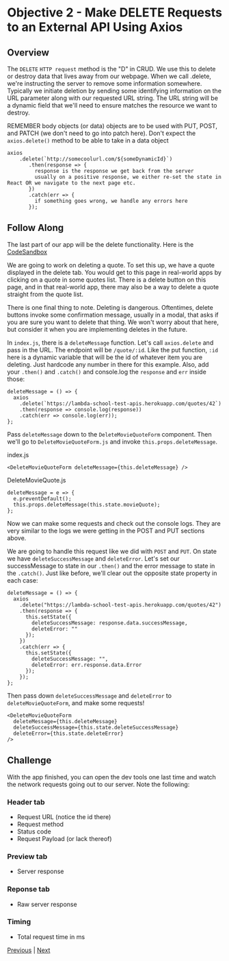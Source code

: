 #   Objective 2 - Make DELETE Requests to an External API Using Axios

##  Overview

The ```DELETE``` ```HTTP request``` method is the "D" in CRUD. We use this to delete or destroy data that lives away from our webpage. When we call .delete, we're instructing the server to remove some information somewhere. Typically we initiate deletion by sending some identifying information on the URL parameter along with our requested URL string. The URL string will be a dynamic field that we'll need to ensure matches the resource we want to destroy.

REMEMBER body objects (or data) objects are to be used with PUT, POST, and PATCH (we don't need to go into patch here). Don't expect the ```axios.delete()``` method to be able to take in a data object

```
axios
    .delete(`http://somecoolurl.com/${someDynamicId}`)
       .then(response => {
         response is the response we get back from the server
         usually on a positive response, we either re-set the state in React OR we navigate to the next page etc.
       })
       .catch(err => {
         if something goes wrong, we handle any errors here
       });
```

## Follow Along

The last part of our app will be the delete functionality. Here is the [CodeSandbox](https://codesandbox.io/s/n4kx9lqx40)

We are going to work on deleting a quote. To set this up, we have a quote displayed in the delete tab. You would get to this page in real-world apps by clicking on a quote in some quotes list. There is a delete button on this page, and in that real-world app, there may also be a way to delete a quote straight from the quote list.

There is one final thing to note. Deleting is dangerous. Oftentimes, delete buttons invoke some confirmation message, usually in a modal, that asks if you are sure you want to delete that thing. We won't worry about that here, but consider it when you are implementing deletes in the future.

In ```index.js```, there is a ```deleteMessage``` function. Let's call ```axios.delete``` and pass in the URL. The endpoint will be ```/quote/:id```. Like the put function, ```:id``` here is a dynamic variable that will be the id of whatever item you are deleting. Just hardcode any number in there for this example. Also, add your ```.then()``` and ```.catch()``` and console.log the ```response``` and ```err``` inside those:

```
deleteMessage = () => {
  axios
    .delete(`https://lambda-school-test-apis.herokuapp.com/quotes/42`)
    .then(response => console.log(response))
    .catch(err => console.log(err));
};
```
Pass ```deleteMessage``` down to the ```DeleteMovieQuoteForm``` component. Then we'll go to ```DeleteMovieQuoteForm.js``` and invoke ```this.props.deleteMessage```.

index.js

```
<DeleteMovieQuoteForm deleteMessage={this.deleteMessage} />
```

DeleteMovieQuote.js

```
deleteMessage = e => {
  e.preventDefault();
  this.props.deleteMessage(this.state.movieQuote);
};
```

Now we can make some requests and check out the console logs. They are very similar to the logs we were getting in the POST and PUT sections above.

We are going to handle this request like we did with ```POST``` and ```PUT```. On state we have ```deleteSuccessMessage``` and ```deleteError```. Let's set our successMessage to state in our ```.then()``` and the error message to state in the ```.catch()```. Just like before, we'll clear out the opposite state property in each case:

```
deleteMessage = () => {
  axios
    .delete("https://lambda-school-test-apis.herokuapp.com/quotes/42")
    .then(response => {
      this.setState({
        deleteSuccessMessage: response.data.successMessage,
        deleteError: ""
      });
    })
    .catch(err => {
      this.setState({
        deleteSuccessMessage: "",
        deleteError: err.response.data.Error
      });
    });
};
```
Then pass down ```deleteSuccessMessage``` and ```deleteError``` to ```deleteMovieQuoteForm```, and make some requests!

```
<DeleteMovieQuoteForm
  deleteMessage={this.deleteMessage}
  deleteSuccessMessage={this.state.deleteSuccessMessage}
  deleteError={this.state.deleteError}
/>
```

## Challenge

With the app finished, you can open the dev tools one last time and watch the network requests going out to our server. Note the following:

### Header tab

- Request URL (notice the id there)
- Request method
- Status code
- Request Payload (or lack thereof)

### Preview tab

- Server response

### Reponse tab

- Raw server response

### Timing

- Total request time in ms







[Previous](./Object_1.md) | [Next](./Understanding.md)